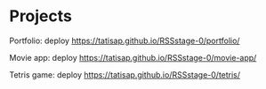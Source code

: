 # Projects
Portfolio: deploy https://tatisap.github.io/RSSstage-0/portfolio/

Movie app: deploy https://tatisap.github.io/RSSstage-0/movie-app/

Tetris game: deploy https://tatisap.github.io/RSSstage-0/tetris/
